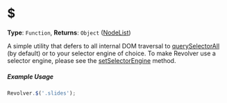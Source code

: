 # $

**Type**: `Function`, **Returns**: `Object` ([NodeList](https://developer.mozilla.org/en-US/docs/Web/API/NodeList))

A simple utility that defers to all internal DOM traversal to [querySelectorAll](https://developer.mozilla.org/en-US/docs/Web/API/Document.querySelectorAll) (by default) or to your selector engine of choice. To make Revolver use a selector engine, please see the [setSelectorEngine](setselectorengine.md) method.

##### Example Usage

```javascript
Revolver.$('.slides');
```